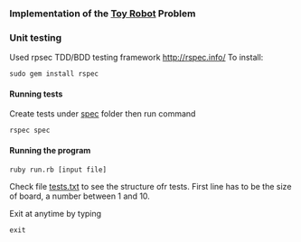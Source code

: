 ### Implementation of the [Toy Robot](toy-robot.md) Problem
### Unit testing
Used rpsec TDD/BDD testing framework <http://rspec.info/>
To install:
```
sudo gem install rspec
```
#### Running tests
Create tests under [spec](spec) folder then run command
```
rspec spec
```

#### Running the program
```
ruby run.rb [input file]
```
Check file [tests.txt](text.txt) to see the structure ofr tests.
First line has to be the size of board, a number between 1 and 10.

Exit at anytime by typing
```
exit
```